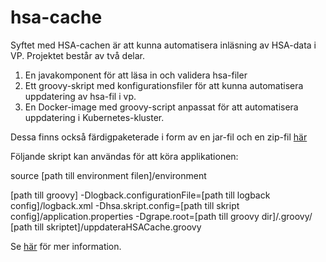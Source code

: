 # hsa-cache

Syftet med HSA-cachen är att kunna automatisera inläsning av HSA-data i VP.
Projektet består av två delar.
1. En javakomponent för att läsa in och validera hsa-filer
2. Ett groovy-skript med konfigurationsfiler för att kunna automatisera uppdatering av hsa-fil i vp.
3. En Docker-image med groovy-script anpassat för att automatisera uppdatering i Kubernetes-kluster.

Dessa finns också färdigpaketerade i form av en jar-fil och en zip-fil [här](https://repo.ntjp.se/service/rest/repository/browse/SKLTP-Releases/se/skltp/hsa-cache/hsa-cache/)

Följande skript kan användas för att köra applikationen:

source [path till environment filen]/environment

[path till groovy] -Dlogback.configurationFile=\[path till logback config]/logback.xml -Dhsa.skript.config=[path till skript config]/application.properties -Dgrape.root=[path till groovy dir]/.groovy/   [path till skriptet]/uppdateraHSACache.groovy

Se [här](https://skl-tp.atlassian.net/wiki/spaces/SKLTP/pages/426410008/SKLTP+-+UppdateraHSACache) för mer information.
